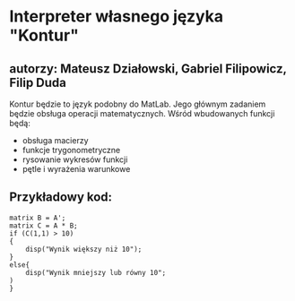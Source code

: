 # Interpreter własnego języka "Kontur"
## autorzy: Mateusz Działowski, Gabriel Filipowicz, Filip Duda

Kontur będzie to język podobny do MatLab. Jego głównym zadaniem będzie obsługa operacji matematycznych. Wśród wbudowanych funkcji będą:
- obsługa macierzy
- funkcje trygonometryczne
- rysowanie wykresów funkcji
- pętle i wyrażenia warunkowe

## Przykładowy kod:
```matrix A = [1, 2, 3; 4, 5, 6];\n
matrix B = A';
matrix C = A * B;
if (C(1,1) > 10)
{
	disp("Wynik większy niż 10");
}
else{
	disp("Wynik mniejszy lub równy 10";
)
}
```


 
